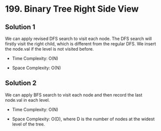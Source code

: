 # 199. Binary Tree Right Side View

## Solution 1

We can apply revised DFS search to visit each node. The DFS search will firstly visit the right child, which is different from the regular DFS. We insert the node.val if the level is not visited before.

* Time Complexity: O(N)

* Space Complexity: O(N)

## Solution 2

We can apply BFS search to visit each node and then record the last node.val in each level.

* Time Complexity: O(N)

* Space Complexity: O(D), where D is the number of nodes at the widest level of the tree.
